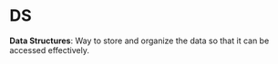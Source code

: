 # DS

**Data Structures**: Way to store and organize the data so that it can be accessed effectively.
